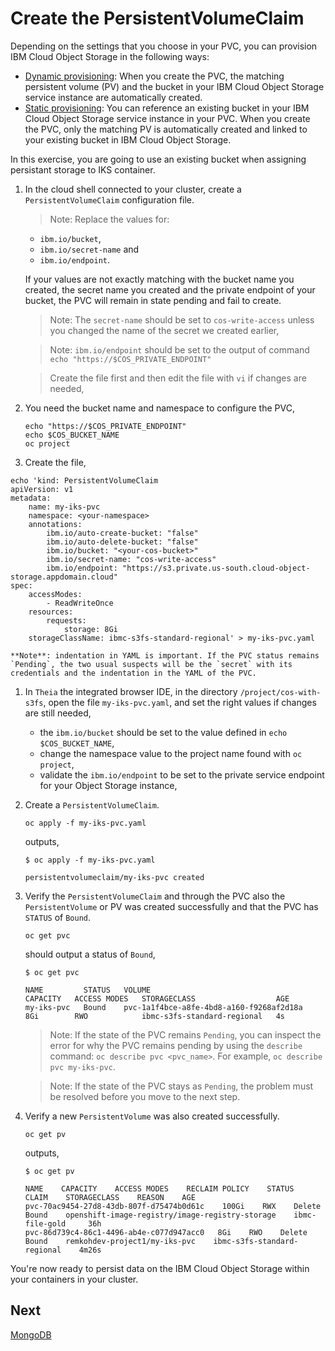 # Create the PersistentVolumeClaim

Depending on the settings that you choose in your PVC, you can provision IBM Cloud Object Storage in the following ways:

- [Dynamic provisioning](https://cloud.ibm.com/docs/containers?topic=containers-kube_concepts#dynamic_provisioning): When you create the PVC, the matching persistent volume (PV) and the bucket in your IBM Cloud Object Storage service instance are automatically created.
- [Static provisioning](https://cloud.ibm.com/docs/containers?topic=containers-kube_concepts#static_provisioning): You can reference an existing bucket in your IBM Cloud Object Storage service instance in your PVC. When you create the PVC, only the matching PV is automatically created and linked to your existing bucket in IBM Cloud Object Storage.

In this exercise, you are going to use an existing bucket when assigning persistant storage to IKS container.

1. In the cloud shell connected to your cluster, create a `PersistentVolumeClaim` configuration file.

    > Note: Replace the values for:
      - `ibm.io/bucket`, 
      - `ibm.io/secret-name` and 
      - `ibm.io/endpoint`.
      
      If your values are not exactly matching with the bucket name you created, the secret name you created and the private endpoint of your bucket, the PVC will remain in state pending and fail to create.

    > Note: The `secret-name` should be set to `cos-write-access` unless you changed the name of the secret we created earlier,

    > Note: `ibm.io/endpoint` should be set to the output of command `echo "https://$COS_PRIVATE_ENDPOINT"` 

    > Create the file first and then edit the file with `vi` if changes are needed,

1. You need the bucket name and namespace to configure the PVC,

    ```
    echo "https://$COS_PRIVATE_ENDPOINT"
    echo $COS_BUCKET_NAME
    oc project
    ```

1. Create the file,

```
echo 'kind: PersistentVolumeClaim
apiVersion: v1
metadata:
    name: my-iks-pvc
    namespace: <your-namespace>
    annotations:
        ibm.io/auto-create-bucket: "false"
        ibm.io/auto-delete-bucket: "false"
        ibm.io/bucket: "<your-cos-bucket>"
        ibm.io/secret-name: "cos-write-access"
        ibm.io/endpoint: "https://s3.private.us-south.cloud-object-storage.appdomain.cloud"
spec:
    accessModes:
        - ReadWriteOnce
    resources:
        requests:
            storage: 8Gi
    storageClassName: ibmc-s3fs-standard-regional' > my-iks-pvc.yaml
```

    **Note**: indentation in YAML is important. If the PVC status remains `Pending`, the two usual suspects will be the `secret` with its credentials and the indentation in the YAML of the PVC.

1. In `Theia` the integrated browser IDE, in the directory `/project/cos-with-s3fs`, open the file `my-iks-pvc.yaml`, and set the right values if changes are still needed, 
    
    * the `ibm.io/bucket` should be set to the value defined in `echo $COS_BUCKET_NAME`,
    * change the namespace value to the project name found with `oc project`,
    * validate the `ibm.io/endpoint` to be set to the private service endpoint for your Object Storage instance,

2. Create a `PersistentVolumeClaim`.

    ```
    oc apply -f my-iks-pvc.yaml
    ```

    outputs,

    ```
    $ oc apply -f my-iks-pvc.yaml

    persistentvolumeclaim/my-iks-pvc created
    ```

3. Verify the `PersistentVolumeClaim` and through the PVC also the `PersistentVolume` or PV was created successfully and that the PVC has `STATUS` of `Bound`.

    ```
    oc get pvc
    ```

    should output a status of `Bound`,

    ```
    $ oc get pvc

    NAME         STATUS   VOLUME                                     CAPACITY   ACCESS MODES   STORAGECLASS                  AGE
    my-iks-pvc   Bound    pvc-1a1f4bce-a8fe-4bd8-a160-f9268af2d18a   8Gi        RWO            ibmc-s3fs-standard-regional   4s
    ```

    > Note: If the state of the PVC remains `Pending`, you can inspect the error for why the PVC remains pending by using the `describe` command: `oc describe pvc <pvc_name>`. For example, `oc describe pvc my-iks-pvc`.

    > Note: If the state of the PVC stays as `Pending`, the problem must be resolved before you move to the next step.

4. Verify a new `PersistentVolume` was also created successfully.

    ```
    oc get pv
    ```

    outputs,

    ```
    $ oc get pv

    NAME    CAPACITY    ACCESS MODES    RECLAIM POLICY    STATUS   CLAIM    STORAGECLASS    REASON    AGE
    pvc-70ac9454-27d8-43db-807f-d75474b0d61c    100Gi    RWX    Delete    Bound    openshift-image-registry/image-registry-storage    ibmc-file-gold     36h
    pvc-86d739c4-86c1-4496-ab4e-c077d947acc0   8Gi    RWO    Delete    Bound    remkohdev-project1/my-iks-pvc    ibmc-s3fs-standard-regional    4m26s
    ```

You're now ready to persist data on the IBM Cloud Object Storage within your containers in your cluster.

## Next

[MongoDB](MONGODB.md)